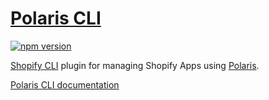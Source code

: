 # [Polaris CLI](https://polaris.shopify.com/polaris-cli)

[![npm version](https://img.shields.io/npm/v/@shopify/polaris-cli.svg?style=flat)](https://www.npmjs.com/package/@shopify/polaris-cli)

[Shopify CLI][] plugin for managing Shopify Apps using [Polaris][].

[Polaris CLI documentation](https://polaris.shopify.com/tools/polaris-cli)

[shopify cli]: https://shopify.dev/apps/tools/cli/commands
[polaris]: https://polaris.shopify.com
